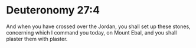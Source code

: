 # Deuteronomy 27:4

And when you have crossed over the Jordan, you shall set up these stones, concerning which I command you today, on Mount Ebal, and you shall plaster them with plaster.

